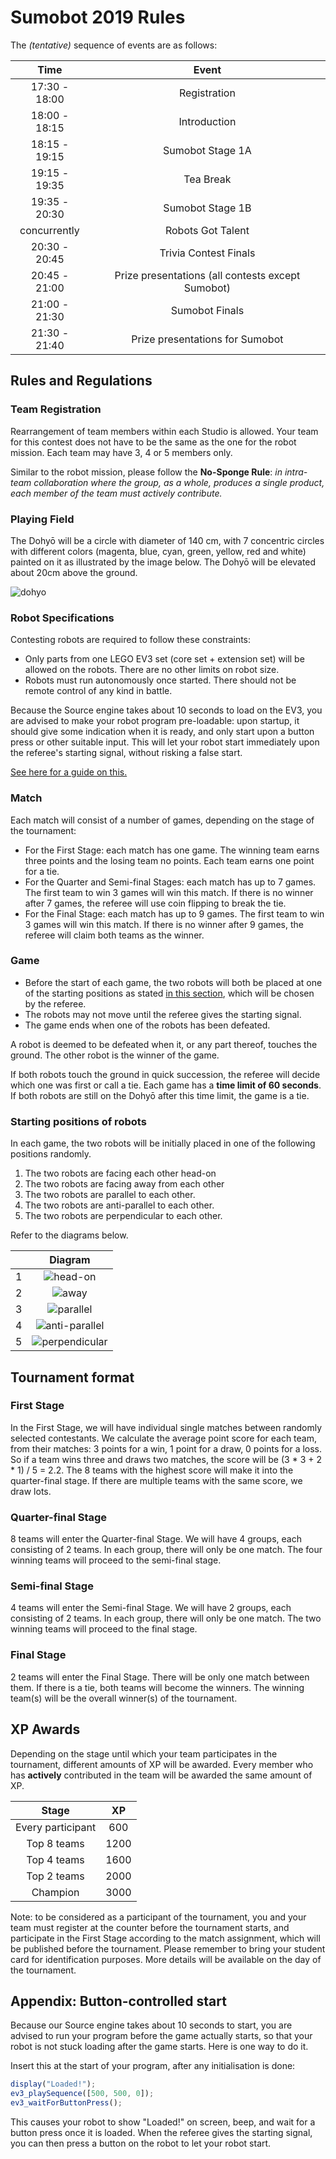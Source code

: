 # Sumobot 2019 Rules

The _(tentative)_ sequence of events are as follows:

|      Time     |          Event                                    |
|:-------------:|:-------------------------------------------------:|
| 17:30 - 18:00 | Registration                                      |
| 18:00 - 18:15 | Introduction                                      |
| 18:15 - 19:15 | Sumobot Stage 1A                                  |
| 19:15 - 19:35 | Tea Break                                         |
| 19:35 - 20:30 | Sumobot Stage 1B                                  |
| concurrently  | Robots Got Talent                                 |
| 20:30 - 20:45 | Trivia Contest Finals                             |
| 20:45 - 21:00 | Prize presentations (all contests except Sumobot) |
| 21:00 - 21:30 | Sumobot Finals                                    |
| 21:30 - 21:40 | Prize presentations for Sumobot                   |

## Rules and Regulations

### Team Registration

Rearrangement of team members within each Studio is allowed. Your team for this contest does not have to be the same as the one for the robot mission. Each team may have 3, 4 or 5 members only.

Similar to the robot mission, please follow the **No-Sponge Rule**: _in intra-team collaboration where the group, as a whole, produces a single product, each member of the team must actively contribute._

### Playing Field

The Dohyō will be a circle with diameter of 140 cm, with 7 concentric circles with different colors (magenta, blue, cyan, green, yellow, red and white) painted on it as illustrated by the image below. The Dohyō will be elevated about 20cm above the ground.

![dohyo](https://s3-ap-southeast-1.amazonaws.com/mission-assets/contests/dohyo.jpg)

### Robot Specifications

Contesting robots are required to follow these constraints:

- Only parts from one LEGO EV3 set (core set + extension set) will be allowed on the robots. There are no other limits on robot size.
- Robots must run autonomously once started. There should not be remote control of any kind in battle.

Because the Source engine takes about 10 seconds to load on the EV3, you are advised to make your robot program pre-loadable: upon startup, it should give some indication when it is ready, and only start upon a button press or other suitable input. This will let your robot start immediately upon the referee's starting signal, without risking a false start.

[See here for a guide on this.](#appendix-button-controlled-start)

### Match

Each match will consist of a number of games, depending on the stage of the tournament:

- For the First Stage: each match has one game. The winning team earns three points and the losing team no points. Each team earns one point for a tie.
- For the Quarter and Semi-final Stages: each match has up to 7 games. The first team to win 3 games will win this match. If there is no winner after 7 games, the referee will use coin flipping to break the tie.
- For the Final Stage: each match has up to 9 games. The first team to win 3 games will win this match. If there is no winner after 9 games, the referee will claim both teams as the winner.

### Game

- Before the start of each game, the two robots will both be placed at one of the starting positions as stated [in this section](#starting-positions-of-robots), which will be chosen by the referee.
- The robots may not move until the referee gives the starting signal.
- The game ends when one of the robots has been defeated.

A robot is deemed to be defeated when it, or any part thereof, touches the ground. The other robot is the winner of the game.

If both robots touch the ground in quick succession, the referee will decide which one was first or call a tie. Each game has a **time limit of 60 seconds**. If both robots are still on the Dohyō after this time limit, the game is a tie.

### Starting positions of robots

In each game, the two robots will be initially placed in one of the following positions randomly.

1. The two robots are facing each other head-on
1. The two robots are facing away from each other
1. The two robots are parallel to each other.
1. The two robots are anti-parallel to each other.
1. The two robots are perpendicular to each other.

Refer to the diagrams below.

|   | Diagram                    |
|:-:|:--------------------------:|
| 1 | ![head-on](sp/1.svg)       |
| 2 | ![away](sp/2.svg)          |
| 3 | ![parallel](sp/3.svg)      |
| 4 | ![anti-parallel](sp/4.svg) |
| 5 | ![perpendicular](sp/5.svg) |

## Tournament format

### First Stage

In the First Stage, we will have individual single matches between randomly selected contestants. We calculate the average point score for each team, from their matches: 3 points for a win, 1 point for a draw, 0 points for a loss. So if a team wins three and draws two matches, the score will be (3 * 3 + 2 * 1) / 5 = 2.2. The 8 teams with the highest score will make it into the quarter-final stage. If there are multiple teams with the same score, we draw lots.

### Quarter-final Stage

8 teams will enter the Quarter-final Stage. We will have 4 groups, each consisting of 2 teams. In each group, there will only be one match. The four winning teams will proceed to the semi-final stage.

### Semi-final Stage

4 teams will enter the Semi-final Stage. We will have 2 groups, each consisting of 2 teams. In each group, there will only be one match. The two winning teams will proceed to the final stage.

### Final Stage

2 teams will enter the Final Stage. There will be only one match between them. If there is a tie, both teams will become the winners. The winning team(s) will be the overall winner(s) of the tournament.

## XP Awards

Depending on the stage until which your team participates in the tournament, different amounts of XP will be awarded. Every member who has **actively** contributed in the team will be awarded the same amount of XP.

|        Stage      |  XP  |
|:-----------------:|:----:|
| Every participant | 600  |
| Top 8 teams       | 1200 |
| Top 4 teams       | 1600 |
| Top 2 teams       | 2000 |
| Champion          | 3000 |

Note: to be considered as a participant of the tournament, you and your team must register at the counter before the tournament starts, and participate in the First Stage according to the match assignment, which will be published before the tournament. Please remember to bring your student card for identification purposes. More details will be available on the day of the tournament.

## Appendix: Button-controlled start

Because our Source engine takes about 10 seconds to start, you are advised to run your program before the game actually starts, so that your robot is not stuck loading after the game starts. Here is one way to do it.

Insert this at the start of your program, after any initialisation is done:

```js
display("Loaded!");
ev3_playSequence([500, 500, 0]);
ev3_waitForButtonPress();
```

This causes your robot to show "Loaded!" on screen, beep, and wait for a button press once it is loaded. When the referee gives the starting signal, you can then press a button on the robot to let your robot start.
